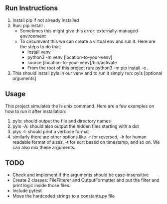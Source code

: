 ## Run Instructions
1. Install pip if not already installed
2. Run: pip install .
    - Sometimes this might give this error: externally-managed-environment
    - To circumvent this we can create a virtual env and run it. Here are the steps to do that:
      - Install venv
      - python3 -m venv [location-to-your-venv]
      - source [location-to-your-venv]/bin/activate
      - From the root of this project run: python3 -m pip install -e .
3. This should install pyls in our venv and to run it simply run: pyls [optional arguments]


## Usage
This project simulates the ls unix command.  Here are a few examples on how to run it after installation:
1. pyls: should output the file and directory names
2. pyls -A: should also output the hidden files starting with a dot
3. plys -l: should print a verbose format
4. similarly there are other options like -r for reversed, -h for human readable format of sizes, -t for sort based on timestamp, and so on.  We can also mix these arguments.


## TODO
- Check and implement if the arguments should be case-insensitive
- Create 2 classes: FileFilterer and OutputFormatter and put the filter and print logic inside those files.
- Include pytest
- Move the hardcoded strings to a constants.py file